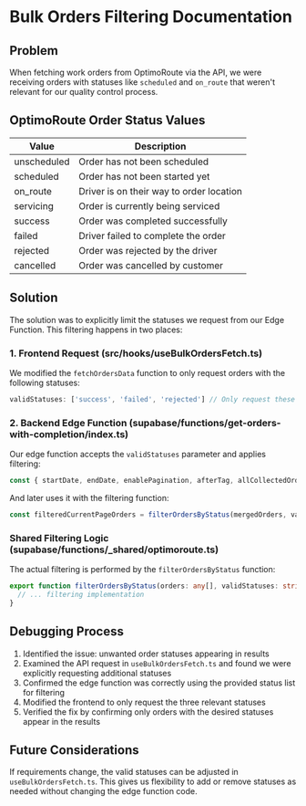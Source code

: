 
# Bulk Orders Filtering Documentation

## Problem
When fetching work orders from OptimoRoute via the API, we were receiving orders with statuses like `scheduled` and `on_route` that weren't relevant for our quality control process.

## OptimoRoute Order Status Values
| Value | Description |
|-------|-------------|
| unscheduled | Order has not been scheduled |
| scheduled | Order has not been started yet |
| on_route | Driver is on their way to order location |
| servicing | Order is currently being serviced |
| success | Order was completed successfully |
| failed | Driver failed to complete the order |
| rejected | Order was rejected by the driver |
| cancelled | Order was cancelled by customer |

## Solution
The solution was to explicitly limit the statuses we request from our Edge Function. This filtering happens in two places:

### 1. Frontend Request (src/hooks/useBulkOrdersFetch.ts)
We modified the `fetchOrdersData` function to only request orders with the following statuses:
```typescript
validStatuses: ['success', 'failed', 'rejected'] // Only request these three statuses
```

### 2. Backend Edge Function (supabase/functions/get-orders-with-completion/index.ts)
Our edge function accepts the `validStatuses` parameter and applies filtering:
```typescript
const { startDate, endDate, enablePagination, afterTag, allCollectedOrders = [], validStatuses = ['success', 'failed', 'rejected'] } = await req.json();
```

And later uses it with the filtering function:
```typescript
const filteredCurrentPageOrders = filterOrdersByStatus(mergedOrders, validStatuses);
```

### Shared Filtering Logic (supabase/functions/_shared/optimoroute.ts)
The actual filtering is performed by the `filterOrdersByStatus` function:
```typescript
export function filterOrdersByStatus(orders: any[], validStatuses: string[] = ['success', 'failed', 'rejected']): any[] {
  // ... filtering implementation
}
```

## Debugging Process
1. Identified the issue: unwanted order statuses appearing in results
2. Examined the API request in `useBulkOrdersFetch.ts` and found we were explicitly requesting additional statuses
3. Confirmed the edge function was correctly using the provided status list for filtering
4. Modified the frontend to only request the three relevant statuses
5. Verified the fix by confirming only orders with the desired statuses appear in the results

## Future Considerations
If requirements change, the valid statuses can be adjusted in `useBulkOrdersFetch.ts`. This gives us flexibility to add or remove statuses as needed without changing the edge function code.

